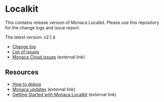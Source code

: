 # Localkit

This contains release version of Monaca Localkit. Please use this repository for the change logs and issue report.

The latest version: v2.1.4

* [Change log](https://github.com/monaca/Localkit/releases)
* [List of issues](https://github.com/monaca/Localkit/issues)
* [Monaca Cloud issues](https://monaca.mobi/en/headline/fault) (external link)

## Resources

* [How to debug](HOW_TO_DEBUG.md)
* [Monaca updates](https://monaca.mobi/en/headline) (external link)
* [Getting Started with Monaca Localkit](https://docs.monaca.io/en/manual/development/monaca_localkit/) (external link)
